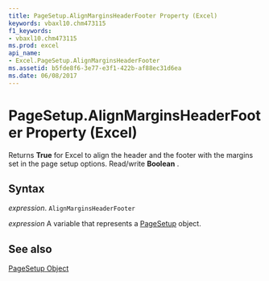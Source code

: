 ```yaml
---
title: PageSetup.AlignMarginsHeaderFooter Property (Excel)
keywords: vbaxl10.chm473115
f1_keywords:
- vbaxl10.chm473115
ms.prod: excel
api_name:
- Excel.PageSetup.AlignMarginsHeaderFooter
ms.assetid: b5fde8f6-3e77-e3f1-422b-af88ec31d6ea
ms.date: 06/08/2017
---
```



# PageSetup.AlignMarginsHeaderFooter Property (Excel)

Returns  **True** for Excel to align the header and the footer with the margins set in the page setup options. Read/write **Boolean** .


## Syntax

 _expression_. `AlignMarginsHeaderFooter`

 _expression_ A variable that represents a [PageSetup](./Excel.PageSetup.md) object.


## See also


[PageSetup Object](Excel.PageSetup.md)

